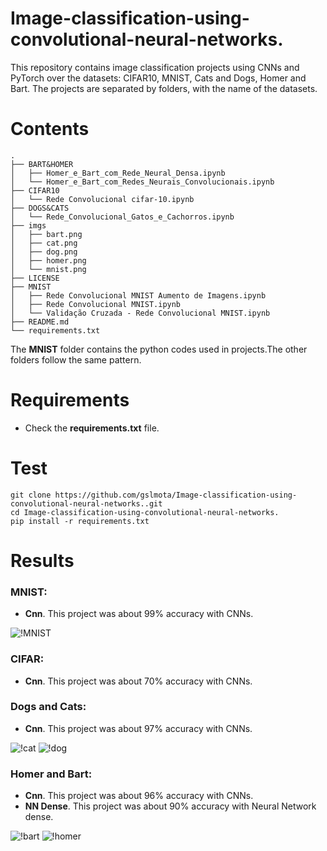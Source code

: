 # Image-classification-using-convolutional-neural-networks.
This repository contains image classification projects using CNNs and PyTorch over the datasets: CIFAR10, MNIST, Cats and Dogs, Homer and Bart. The projects are separated by folders, with the name of the datasets.

# Contents
``` shell
.
├── BART&HOMER
│   ├── Homer_e_Bart_com_Rede_Neural_Densa.ipynb
│   └── Homer_e_Bart_com_Redes_Neurais_Convolucionais.ipynb
├── CIFAR10
│   └── Rede Convolucional cifar-10.ipynb
├── DOGS&CATS
│   └── Rede_Convolucional_Gatos_e_Cachorros.ipynb
├── imgs
│   ├── bart.png
│   ├── cat.png
│   ├── dog.png
│   ├── homer.png
│   └── mnist.png
├── LICENSE
├── MNIST
│   ├── Rede Convolucional MNIST Aumento de Imagens.ipynb
│   ├── Rede Convolucional MNIST.ipynb
│   └── Validação Cruzada - Rede Convolucional MNIST.ipynb
├── README.md
└── requirements.txt
```
The **MNIST** folder contains the python codes used in projects.The other folders follow the same pattern.

# Requirements

 * Check the **requirements.txt** file.


# Test

```shell
git clone https://github.com/gslmota/Image-classification-using-convolutional-neural-networks..git
cd Image-classification-using-convolutional-neural-networks.
pip install -r requirements.txt
```


# Results

### **MNIST**: 
* **Cnn**. This project was about 99% accuracy with CNNs.

![!MNIST](https://github.com/gslmota/Image-classification-using-convolutional-neural-networks./blob/main/imgs/mnist.png)

### **CIFAR**: 
* **Cnn**. This project was about 70% accuracy with CNNs.

### **Dogs and Cats**: 
* **Cnn**. This project was about 97% accuracy with CNNs.

![!cat](https://github.com/gslmota/Image-classification-using-convolutional-neural-networks./blob/main/imgs/cat.png)
![!dog](https://github.com/gslmota/Image-classification-using-convolutional-neural-networks./blob/main/imgs/dog.png)
 
 ### **Homer and Bart**: 
* **Cnn**. This project was about 96% accuracy with CNNs.
* **NN Dense**. This project was about 90% accuracy with Neural Network dense.


![!bart](https://github.com/gslmota/Image-classification-using-convolutional-neural-networks./blob/main/imgs/bart.png)
![!homer](https://github.com/gslmota/Image-classification-using-convolutional-neural-networks./blob/main/imgs/homer.png)
